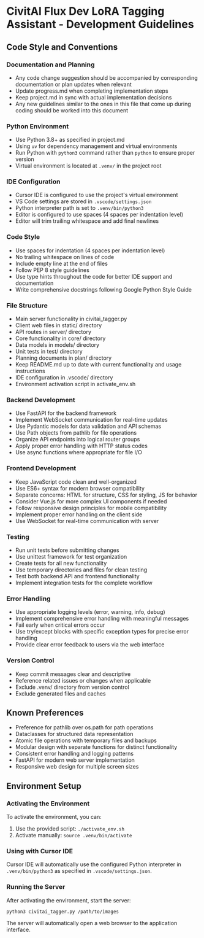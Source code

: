 # CivitAI Flux Dev LoRA Tagging Assistant - Development Guidelines

## Code Style and Conventions

### Documentation and Planning
- Any code change suggestion should be accompanied by corresponding documentation or plan updates when relevant
- Update progress.md when completing implementation steps
- Keep project.md in sync with actual implementation decisions
- Any new guidelines similar to the ones in this file that come up during coding should be worked into this document

### Python Environment
- Use Python 3.8+ as specified in project.md
- Using `uv` for dependency management and virtual environments
- Run Python with `python3` command rather than `python` to ensure proper version
- Virtual environment is located at `.venv/` in the project root

### IDE Configuration
- Cursor IDE is configured to use the project's virtual environment
- VS Code settings are stored in `.vscode/settings.json`
- Python interpreter path is set to `.venv/bin/python3`
- Editor is configured to use spaces (4 spaces per indentation level)
- Editor will trim trailing whitespace and add final newlines

### Code Style
- Use spaces for indentation (4 spaces per indentation level)
- No trailing whitespace on lines of code
- Include empty line at the end of files
- Follow PEP 8 style guidelines
- Use type hints throughout the code for better IDE support and documentation
- Write comprehensive docstrings following Google Python Style Guide

### File Structure
- Main server functionality in civitai_tagger.py
- Client web files in static/ directory
- API routes in server/ directory
- Core functionality in core/ directory
- Data models in models/ directory
- Unit tests in test/ directory
- Planning documents in plan/ directory
- Keep README.md up to date with current functionality and usage instructions
- IDE configuration in .vscode/ directory
- Environment activation script in activate_env.sh

### Backend Development
- Use FastAPI for the backend framework
- Implement WebSocket communication for real-time updates
- Use Pydantic models for data validation and API schemas
- Use Path objects from pathlib for file operations
- Organize API endpoints into logical router groups
- Apply proper error handling with HTTP status codes
- Use async functions where appropriate for file I/O

### Frontend Development
- Keep JavaScript code clean and well-organized
- Use ES6+ syntax for modern browser compatibility
- Separate concerns: HTML for structure, CSS for styling, JS for behavior
- Consider Vue.js for more complex UI components if needed
- Follow responsive design principles for mobile compatibility
- Implement proper error handling on the client side
- Use WebSocket for real-time communication with server

### Testing
- Run unit tests before submitting changes
- Use unittest framework for test organization
- Create tests for all new functionality
- Use temporary directories and files for clean testing
- Test both backend API and frontend functionality
- Implement integration tests for the complete workflow

### Error Handling
- Use appropriate logging levels (error, warning, info, debug)
- Implement comprehensive error handling with meaningful messages
- Fail early when critical errors occur
- Use try/except blocks with specific exception types for precise error handling
- Provide clear error feedback to users via the web interface

### Version Control
- Keep commit messages clear and descriptive
- Reference related issues or changes when applicable
- Exclude .venv/ directory from version control
- Exclude generated files and caches

## Known Preferences
- Preference for pathlib over os.path for path operations
- Dataclasses for structured data representation
- Atomic file operations with temporary files and backups
- Modular design with separate functions for distinct functionality
- Consistent error handling and logging patterns
- FastAPI for modern web server implementation
- Responsive web design for multiple screen sizes

## Environment Setup

### Activating the Environment
To activate the environment, you can:
1. Use the provided script: `./activate_env.sh`
2. Activate manually: `source .venv/bin/activate`

### Using with Cursor IDE
Cursor IDE will automatically use the configured Python interpreter in `.venv/bin/python3`
as specified in `.vscode/settings.json`.

### Running the Server
After activating the environment, start the server:
```
python3 civitai_tagger.py /path/to/images
```

The server will automatically open a web browser to the application interface.
